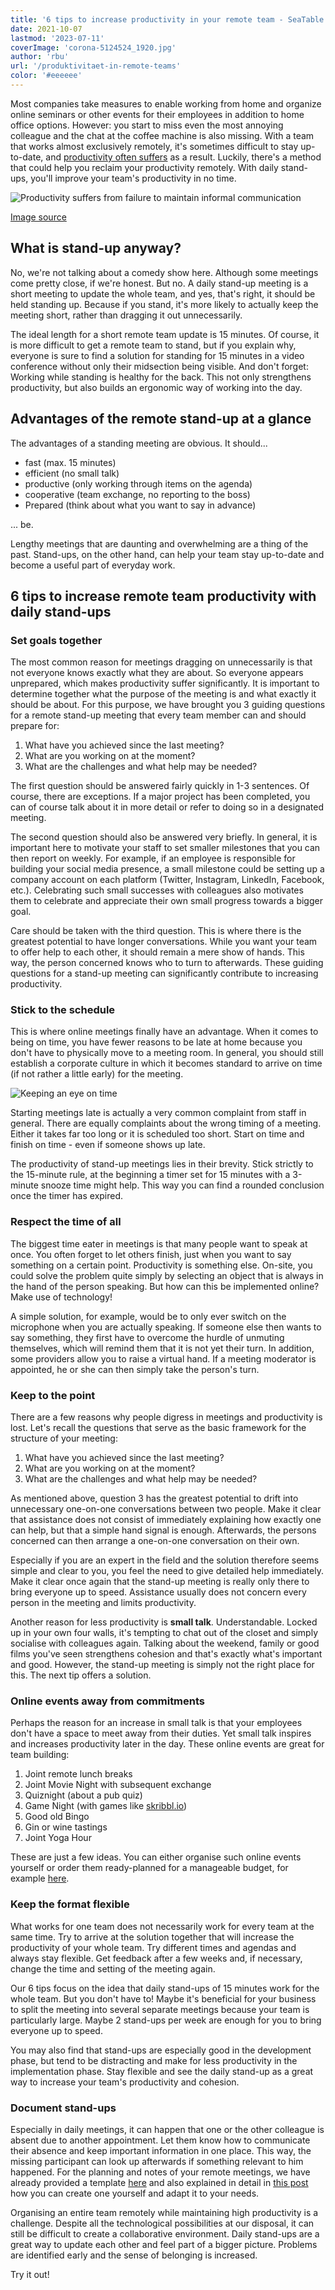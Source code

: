 ```yaml
---
title: '6 tips to increase productivity in your remote team - SeaTable'
date: 2021-10-07
lastmod: '2023-07-11'
coverImage: 'corona-5124524_1920.jpg'
author: 'rbu'
url: '/produktivitaet-in-remote-teams'
color: '#eeeeee'
---
```


Most companies take measures to enable working from home and organize online seminars or other events for their employees in addition to home office options. However: you start to miss even the most annoying colleague and the chat at the coffee machine is also missing. With a team that works almost exclusively remotely, it's sometimes difficult to stay up-to-date, and [productivity often suffers](https://seatable.io/en/homeoffice-tipps/) as a result. Luckily, there's a method that could help you reclaim your productivity remotely. With daily stand-ups, you'll improve your team's productivity in no time.

![Productivity suffers from failure to maintain informal communication](images/Bildschirmfoto-2021-04-21-um-14.59.01.png)

[Image source](https://www.odgersberndtson.com/media/9459/sonderausgabe-managerbarometer-corona.pdf)

## What is stand-up anyway?

No, we're not talking about a comedy show here. Although some meetings come pretty close, if we're honest. But no. A daily stand-up meeting is a short meeting to update the whole team, and yes, that's right, it should be held standing up. Because if you stand, it's more likely to actually keep the meeting short, rather than dragging it out unnecessarily.

The ideal length for a short remote team update is 15 minutes. Of course, it is more difficult to get a remote team to stand, but if you explain why, everyone is sure to find a solution for standing for 15 minutes in a video conference without only their midsection being visible. And don't forget: Working while standing is healthy for the back. This not only strengthens productivity, but also builds an ergonomic way of working into the day.

## Advantages of the remote stand-up at a glance

The advantages of a standing meeting are obvious. It should...

- fast (max. 15 minutes)
- efficient (no small talk)
- productive (only working through items on the agenda)
- cooperative (team exchange, no reporting to the boss)
- Prepared (think about what you want to say in advance)

... be.

Lengthy meetings that are daunting and overwhelming are a thing of the past. Stand-ups, on the other hand, can help your team stay up-to-date and become a useful part of everyday work.

## 6 tips to increase remote team productivity with daily stand-ups

### Set goals together

The most common reason for meetings dragging on unnecessarily is that not everyone knows exactly what they are about. So everyone appears unprepared, which makes productivity suffer significantly. It is important to determine together what the purpose of the meeting is and what exactly it should be about. For this purpose, we have brought you 3 guiding questions for a remote stand-up meeting that every team member can and should prepare for:

1. What have you achieved since the last meeting?
2. What are you working on at the moment?
3. What are the challenges and what help may be needed?

The first question should be answered fairly quickly in 1-3 sentences. Of course, there are exceptions. If a major project has been completed, you can of course talk about it in more detail or refer to doing so in a designated meeting.

The second question should also be answered very briefly. In general, it is important here to motivate your staff to set smaller milestones that you can then report on weekly. For example, if an employee is responsible for building your social media presence, a small milestone could be setting up a company account on each platform (Twitter, Instagram, LinkedIn, Facebook, etc.). Celebrating such small successes with colleagues also motivates them to celebrate and appreciate their own small progress towards a bigger goal.

Care should be taken with the third question. This is where there is the greatest potential to have longer conversations. While you want your team to offer help to each other, it should remain a mere show of hands. This way, the person concerned knows who to turn to afterwards. These guiding questions for a stand-up meeting can significantly contribute to increasing productivity.

### Stick to the schedule

This is where online meetings finally have an advantage. When it comes to being on time, you have fewer reasons to be late at home because you don't have to physically move to a meeting room. In general, you should still establish a corporate culture in which it becomes standard to arrive on time (if not rather a little early) for the meeting.

![Keeping an eye on time](images/sonja-langford-eIkbSc3SDtI-unsplash-711x474.jpg)

Starting meetings late is actually a very common complaint from staff in general. There are equally complaints about the wrong timing of a meeting. Either it takes far too long or it is scheduled too short. Start on time and finish on time - even if someone shows up late.

The productivity of stand-up meetings lies in their brevity. Stick strictly to the 15-minute rule, at the beginning a timer set for 15 minutes with a 3-minute snooze time might help. This way you can find a rounded conclusion once the timer has expired.

### Respect the time of all

The biggest time eater in meetings is that many people want to speak at once. You often forget to let others finish, just when you want to say something on a certain point. Productivity is something else. On-site, you could solve the problem quite simply by selecting an object that is always in the hand of the person speaking. But how can this be implemented online? Make use of technology!

A simple solution, for example, would be to only ever switch on the microphone when you are actually speaking. If someone else then wants to say something, they first have to overcome the hurdle of unmuting themselves, which will remind them that it is not yet their turn. In addition, some providers allow you to raise a virtual hand. If a meeting moderator is appointed, he or she can then simply take the person's turn.

### Keep to the point

There are a few reasons why people digress in meetings and productivity is lost. Let's recall the questions that serve as the basic framework for the structure of your meeting:

1. What have you achieved since the last meeting?
2. What are you working on at the moment?
3. What are the challenges and what help may be needed?

As mentioned above, question 3 has the greatest potential to drift into unnecessary one-on-one conversations between two people. Make it clear that assistance does not consist of immediately explaining how exactly one can help, but that a simple hand signal is enough. Afterwards, the persons concerned can then arrange a one-on-one conversation on their own.

Especially if you are an expert in the field and the solution therefore seems simple and clear to you, you feel the need to give detailed help immediately. Make it clear once again that the stand-up meeting is really only there to bring everyone up to speed. Assistance usually does not concern every person in the meeting and limits productivity.

Another reason for less productivity is **small talk**. Understandable. Locked up in your own four walls, it's tempting to chat out of the closet and simply socialise with colleagues again. Talking about the weekend, family or good films you've seen strengthens cohesion and that's exactly what's important and good. However, the stand-up meeting is simply not the right place for this. The next tip offers a solution.

### Online events away from commitments

Perhaps the reason for an increase in small talk is that your employees don't have a space to meet away from their duties. Yet small talk inspires and increases productivity later in the day. These online events are great for team building:

1. Joint remote lunch breaks
2. Joint Movie Night with subsequent exchange
3. Quiznight (about a pub quiz)
4. Game Night (with games like [skribbl.io](https://skribbl.io/))
5. Good old Bingo
6. Gin or wine tastings
7. Joint Yoga Hour

These are just a few ideas. You can either organise such online events yourself or order them ready-planned for a manageable budget, for example [here](https://b-ceed.de/remote-teamevents/).

### Keep the format flexible

What works for one team does not necessarily work for every team at the same time. Try to arrive at the solution together that will increase the productivity of your whole team. Try different times and agendas and always stay flexible. Get feedback after a few weeks and, if necessary, change the time and setting of the meeting again.

Our 6 tips focus on the idea that daily stand-ups of 15 minutes work for the whole team. But you don't have to! Maybe it's beneficial for your business to split the meeting into several separate meetings because your team is particularly large. Maybe 2 stand-ups per week are enough for you to bring everyone up to speed.

You may also find that stand-ups are especially good in the development phase, but tend to be distracting and make for less productivity in the implementation phase. Stay flexible and see the daily stand-up as a great way to increase your team's productivity and cohesion.

### Document stand-ups

Especially in daily meetings, it can happen that one or the other colleague is absent due to another appointment. Let them know how to communicate their absence and keep important information in one place. This way, the missing participant can look up afterwards if something relevant to him happened. For the planning and notes of your remote meetings, we have already provided a template [here](https://seatable.io/en/vorlage/gumqbevcroszpprj6j4xyg/) and also explained in detail in [this post](https://seatable.io/en/team-meetings-remote-organisieren/) how you can create one yourself and adapt it to your needs.

Organising an entire team remotely while maintaining high productivity is a challenge. Despite all the technological possibilities at our disposal, it can still be difficult to create a collaborative environment. Daily stand-ups are a great way to update each other and feel part of a bigger picture. Problems are identified early and the sense of belonging is increased.

Try it out!
